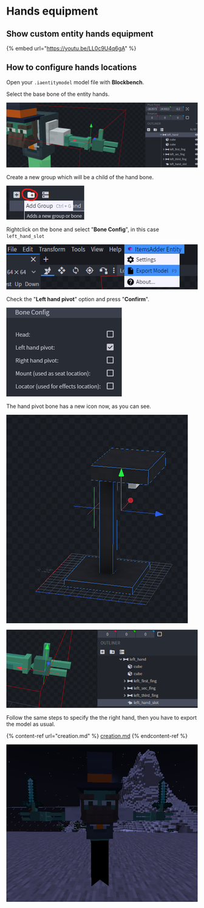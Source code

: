 # Hands equipment

## Show custom entity hands equipment

{% embed url="https://youtu.be/LL0c9U4q6gA" %}

## How to configure hands locations

Open your `.iaentitymodel` model file with **Blockbench**.

Select the base bone of the entity hands.

![](<../../../../.gitbook/assets/image (47) (1).png>)

Create a new group which will be a child of the hand bone.

![](<../../../../.gitbook/assets/image (70) (1).png>)

Rightclick on the bone and select "**Bone Config**", in this case `left_hand_slot`

![](<../../../../.gitbook/assets/image (65).png>)

Check the "**Left hand pivot**" option and press "**Confirm**".

![](<../../../../.gitbook/assets/image (61) (1).png>)

The hand pivot bone has a new icon now, as you can see.

![](<../../../../.gitbook/assets/image (97).png>)

![](<../../../../.gitbook/assets/image (96) (1) (1).png>)

Follow the same steps to specify the the right hand, then you have to export the model as usual.

{% content-ref url="creation.md" %}
[creation.md](creation.md)
{% endcontent-ref %}

![](<../../../../.gitbook/assets/image (41).png>)


